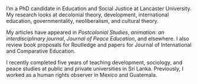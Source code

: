 I’m a PhD candidate in Education and Social Justice at Lancaster University. My research looks at decolonial theory, development, international education, governmentality, neoliberalism, and cultural theory.

My articles have appeared in _Postcolonial Studies_, _animation: an interdisciplinary journal_, _Journal of Peace Education_, and elsewhere. I also review book proposals for Routledge and papers for Journal of International and Comparative Education.

I recently completed five years of teaching development, sociology, and peace studies at public and private universities in Sri Lanka. Previously, I worked as a human rights observer in Mexico and Guatemala.
